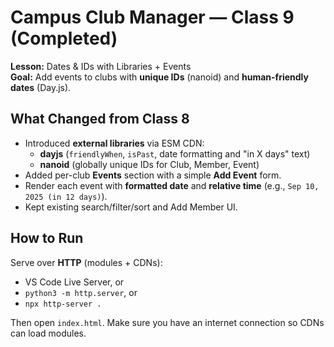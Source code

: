 # Campus Club Manager — Class 9 (Completed)
**Lesson:** Dates & IDs with Libraries + Events  
**Goal:** Add events to clubs with **unique IDs** (nanoid) and **human-friendly dates** (Day.js).

## What Changed from Class 8
- Introduced **external libraries** via ESM CDN:
  - **dayjs** (`friendlyWhen`, `isPast`, date formatting and "in X days" text)
  - **nanoid** (globally unique IDs for Club, Member, Event)
- Added per-club **Events** section with a simple **Add Event** form.
- Render each event with **formatted date** and **relative time** (e.g., `Sep 10, 2025 (in 12 days)`).
- Kept existing search/filter/sort and Add Member UI.

## How to Run
Serve over **HTTP** (modules + CDNs):
- VS Code Live Server, or
- `python3 -m http.server`, or
- `npx http-server .`

Then open `index.html`. Make sure you have an internet connection so CDNs can load modules.
